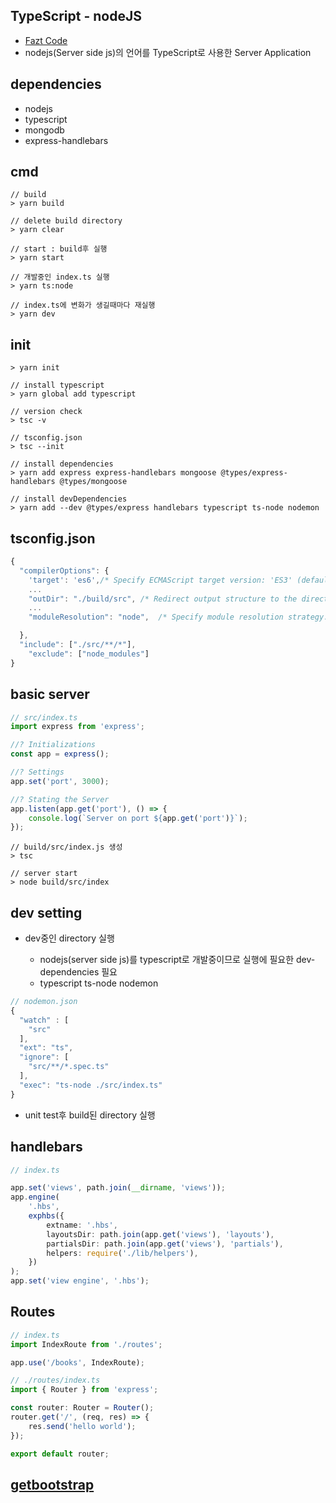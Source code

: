 ## TypeScript - nodeJS

- [Fazt Code](https://www.youtube.com/watch?v=UipIQ81kabs)
- nodejs(Server side js)의 언어를 TypeScript로 사용한 Server Application

## dependencies

- nodejs
- typescript
- mongodb
- express-handlebars

## cmd

```
// build
> yarn build

// delete build directory
> yarn clear

// start : build후 실행
> yarn start

// 개발중인 index.ts 실행
> yarn ts:node

// index.ts에 변화가 생길때마다 재실행
> yarn dev
```

## init

```
> yarn init

// install typescript
> yarn global add typescript

// version check
> tsc -v

// tsconfig.json
> tsc --init

// install dependencies
> yarn add express express-handlebars mongoose @types/express-handlebars @types/mongoose

// install devDependencies
> yarn add --dev @types/express handlebars typescript ts-node nodemon
```

## tsconfig.json

```ts
{
  "compilerOptions": {
    'target': 'es6',/* Specify ECMAScript target version: 'ES3' (default), 'ES5', 'ES2015', 'ES2016', 'ES2017', 'ES2018', 'ES2019', 'ES2020', or 'ESNEXT'. */
    ...
    "outDir": "./build/src", /* Redirect output structure to the directory. */
    ...
    "moduleResolution": "node",  /* Specify module resolution strategy: 'node' (Node.js) or 'classic' (TypeScript pre-1.6). */

  },
  "include": ["./src/**/*"],
	"exclude": ["node_modules"]
}
```

## basic server

```ts
// src/index.ts
import express from 'express';

//? Initializations
const app = express();

//? Settings
app.set('port', 3000);

//? Stating the Server
app.listen(app.get('port'), () => {
	console.log(`Server on port ${app.get('port')}`);
});
```

```
// build/src/index.js 생성
> tsc

// server start
> node build/src/index
```

## dev setting

- dev중인 directory 실행

  - nodejs(server side js)를 typescript로 개발중이므로 실행에 필요한 dev-dependencies 필요
  - typescript ts-node nodemon

```js
// nodemon.json
{
  "watch" : [
    "src"
  ],
  "ext": "ts",
  "ignore": [
    "src/**/*.spec.ts"
  ],
  "exec": "ts-node ./src/index.ts"
}
```

- unit test후 build된 directory 실행

## handlebars

```ts
// index.ts

app.set('views', path.join(__dirname, 'views'));
app.engine(
	'.hbs',
	exphbs({
		extname: '.hbs',
		layoutsDir: path.join(app.get('views'), 'layouts'),
		partialsDir: path.join(app.get('views'), 'partials'),
		helpers: require('./lib/helpers'),
	})
);
app.set('view engine', '.hbs');
```

## Routes

```ts
// index.ts
import IndexRoute from './routes';

app.use('/books', IndexRoute);

// ./routes/index.ts
import { Router } from 'express';

const router: Router = Router();
router.get('/', (req, res) => {
	res.send('hello world');
});

export default router;
```

## [getbootstrap](https://getbootstrap.com/)
